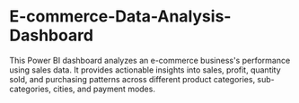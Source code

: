 # E-commerce-Data-Analysis-Dashboard
This Power BI dashboard analyzes an e-commerce business's performance using sales data. It provides actionable insights into sales, profit, quantity sold, and purchasing patterns across different product categories, sub-categories, cities, and payment modes.
